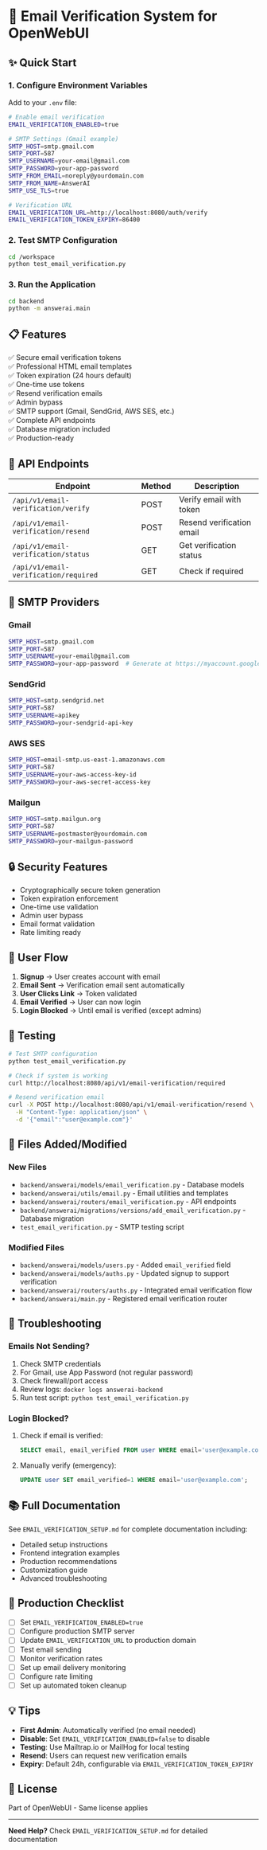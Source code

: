 # 📧 Email Verification System for OpenWebUI

## ✨ Quick Start

### 1. Configure Environment Variables

Add to your `.env` file:

```bash
# Enable email verification
EMAIL_VERIFICATION_ENABLED=true

# SMTP Settings (Gmail example)
SMTP_HOST=smtp.gmail.com
SMTP_PORT=587
SMTP_USERNAME=your-email@gmail.com
SMTP_PASSWORD=your-app-password
SMTP_FROM_EMAIL=noreply@yourdomain.com
SMTP_FROM_NAME=AnswerAI
SMTP_USE_TLS=true

# Verification URL
EMAIL_VERIFICATION_URL=http://localhost:8080/auth/verify
EMAIL_VERIFICATION_TOKEN_EXPIRY=86400
```

### 2. Test SMTP Configuration

```bash
cd /workspace
python test_email_verification.py
```

### 3. Run the Application

```bash
cd backend
python -m answerai.main
```

## 📋 Features

✅ Secure email verification tokens  
✅ Professional HTML email templates  
✅ Token expiration (24 hours default)  
✅ One-time use tokens  
✅ Resend verification emails  
✅ Admin bypass  
✅ SMTP support (Gmail, SendGrid, AWS SES, etc.)  
✅ Complete API endpoints  
✅ Database migration included  
✅ Production-ready

## 🔌 API Endpoints

| Endpoint                              | Method | Description               |
| ------------------------------------- | ------ | ------------------------- |
| `/api/v1/email-verification/verify`   | POST   | Verify email with token   |
| `/api/v1/email-verification/resend`   | POST   | Resend verification email |
| `/api/v1/email-verification/status`   | GET    | Get verification status   |
| `/api/v1/email-verification/required` | GET    | Check if required         |

## 🔧 SMTP Providers

### Gmail

```bash
SMTP_HOST=smtp.gmail.com
SMTP_PORT=587
SMTP_USERNAME=your-email@gmail.com
SMTP_PASSWORD=your-app-password  # Generate at https://myaccount.google.com/apppasswords
```

### SendGrid

```bash
SMTP_HOST=smtp.sendgrid.net
SMTP_PORT=587
SMTP_USERNAME=apikey
SMTP_PASSWORD=your-sendgrid-api-key
```

### AWS SES

```bash
SMTP_HOST=email-smtp.us-east-1.amazonaws.com
SMTP_PORT=587
SMTP_USERNAME=your-aws-access-key-id
SMTP_PASSWORD=your-aws-secret-access-key
```

### Mailgun

```bash
SMTP_HOST=smtp.mailgun.org
SMTP_PORT=587
SMTP_USERNAME=postmaster@yourdomain.com
SMTP_PASSWORD=your-mailgun-password
```

## 🔒 Security Features

- Cryptographically secure token generation
- Token expiration enforcement
- One-time use validation
- Admin user bypass
- Email format validation
- Rate limiting ready

## 📝 User Flow

1. **Signup** → User creates account with email
2. **Email Sent** → Verification email sent automatically
3. **User Clicks Link** → Token validated
4. **Email Verified** → User can now login
5. **Login Blocked** → Until email is verified (except admins)

## 🧪 Testing

```bash
# Test SMTP configuration
python test_email_verification.py

# Check if system is working
curl http://localhost:8080/api/v1/email-verification/required

# Resend verification email
curl -X POST http://localhost:8080/api/v1/email-verification/resend \
  -H "Content-Type: application/json" \
  -d '{"email":"user@example.com"}'
```

## 📂 Files Added/Modified

### New Files

- `backend/answerai/models/email_verification.py` - Database models
- `backend/answerai/utils/email.py` - Email utilities and templates
- `backend/answerai/routers/email_verification.py` - API endpoints
- `backend/answerai/migrations/versions/add_email_verification.py` - Database migration
- `test_email_verification.py` - SMTP testing script

### Modified Files

- `backend/answerai/models/users.py` - Added `email_verified` field
- `backend/answerai/models/auths.py` - Updated signup to support verification
- `backend/answerai/routers/auths.py` - Integrated email verification flow
- `backend/answerai/main.py` - Registered email verification router

## 🐛 Troubleshooting

### Emails Not Sending?

1. Check SMTP credentials
2. For Gmail, use App Password (not regular password)
3. Check firewall/port access
4. Review logs: `docker logs answerai-backend`
5. Run test script: `python test_email_verification.py`

### Login Blocked?

1. Check if email is verified:
   ```sql
   SELECT email, email_verified FROM user WHERE email='user@example.com';
   ```
2. Manually verify (emergency):
   ```sql
   UPDATE user SET email_verified=1 WHERE email='user@example.com';
   ```

## 📚 Full Documentation

See `EMAIL_VERIFICATION_SETUP.md` for complete documentation including:

- Detailed setup instructions
- Frontend integration examples
- Production recommendations
- Customization guide
- Advanced troubleshooting

## 🚀 Production Checklist

- [ ] Set `EMAIL_VERIFICATION_ENABLED=true`
- [ ] Configure production SMTP server
- [ ] Update `EMAIL_VERIFICATION_URL` to production domain
- [ ] Test email sending
- [ ] Monitor verification rates
- [ ] Set up email delivery monitoring
- [ ] Configure rate limiting
- [ ] Set up automated token cleanup

## 💡 Tips

- **First Admin**: Automatically verified (no email needed)
- **Disable**: Set `EMAIL_VERIFICATION_ENABLED=false` to disable
- **Testing**: Use Mailtrap.io or MailHog for local testing
- **Resend**: Users can request new verification emails
- **Expiry**: Default 24h, configurable via `EMAIL_VERIFICATION_TOKEN_EXPIRY`

## 📄 License

Part of OpenWebUI - Same license applies

---

**Need Help?** Check `EMAIL_VERIFICATION_SETUP.md` for detailed documentation

